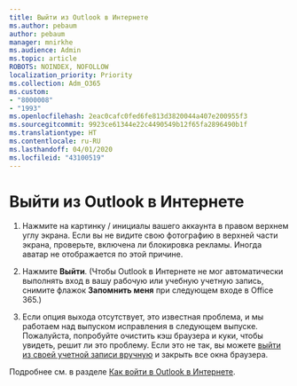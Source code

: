 ```yaml
---
title: Выйти из Outlook в Интернете
ms.author: pebaum
author: pebaum
manager: mnirkhe
ms.audience: Admin
ms.topic: article
ROBOTS: NOINDEX, NOFOLLOW
localization_priority: Priority
ms.collection: Adm_O365
ms.custom:
- "8000008"
- "1993"
ms.openlocfilehash: 2eac0cafc0fed6fe813d3820044a407e200955f3
ms.sourcegitcommit: 9923ce61344e22c4490549b12f65fa2896490b1f
ms.translationtype: HT
ms.contentlocale: ru-RU
ms.lasthandoff: 04/01/2020
ms.locfileid: "43100519"
---
```

# <a name="sign-out-of-outlook-on-the-web"></a>Выйти из Outlook в Интернете

1. Нажмите на картинку / инициалы вашего аккаунта в правом верхнем углу экрана. Если вы не видите свою фотографию в верхней части экрана, проверьте, включена ли блокировка рекламы. Иногда аватар не отображается по этой причине.

2. Нажмите **Выйти**. (Чтобы Outlook в Интернете не мог автоматически выполнять вход в вашу рабочую или учебную учетную запись, снимите флажок **Запомнить меня** при следующем входе в Office 365.)

3. Если опция выхода отсутствует, это известная проблема, и мы работаем над выпуском исправления в следующем выпуске.  Пожалуйста, попробуйте очистить кэш браузера и куки, чтобы увидеть, решит ли это проблему.  Если это не так, вы можете [выйти из своей учетной записи вручную](https://login.live.com/logout.srf) и закрыть все окна браузера.

Подробнее см. в разделе [Как войти в Outlook в Интернете](https://support.office.com/article/how-to-sign-in-to-outlook-on-the-web-763fab4d-0138-4814-b450-37fc286bcb79).
